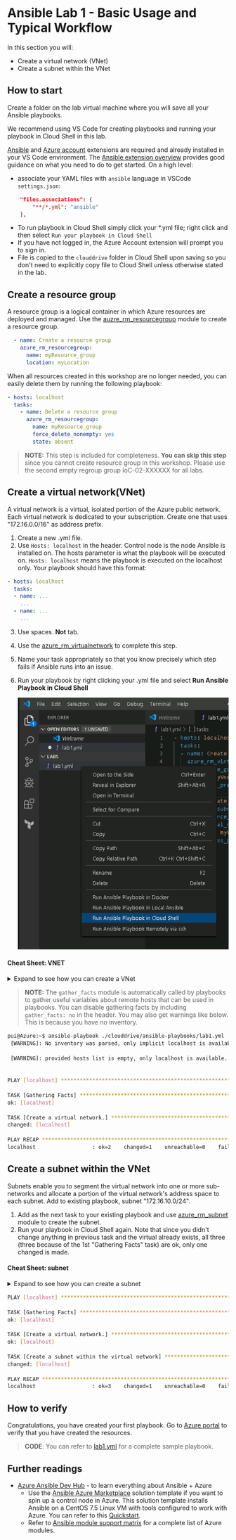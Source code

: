 # Ansible Lab 1 - Basic Usage and Typical Workflow

In this section you will:

- Create a virtual network (VNet)
- Create a subnet within the VNet

## How to start

Create a folder on the lab virtual machine where you will save all your Ansible playbooks.

We recommend using VS Code for creating playbooks and running your playbook in Cloud Shell in this lab.

[Ansible](https://marketplace.visualstudio.com/items?itemName=vscoss.vscode-ansible) and [Azure account](https://marketplace.visualstudio.com/items?itemName=ms-vscode.azure-account) extensions are required and already installed in your VS Code environment. The [Ansible extension overview](https://marketplace.visualstudio.com/items?itemName=vscoss.vscode-ansible) provides good guidance on what you need to do to get started. On a high level:

- associate your YAML files with `ansible` language in VSCode `settings.json`:

```json
    "files.associations": {
        "**/*.yml": "ansible"
    },
```

- To run playbook in Cloud Shell simply click your *.yml file; right click and then select `Run your playbook in Cloud Shell`
- If you have not logged in, the Azure Account extension will prompt you to sign in.
- File is copied to the `clouddrive` folder in Cloud Shell upon saving so you don't need to explicitly copy file to Cloud Shell unless otherwise stated in the lab.

## Create a resource group

A resource group is a logical container in which Azure resources are deployed and managed. Use the [auzre_rm_resourcegroup](https://docs.ansible.com/ansible/latest/modules/azure_rm_resourcegroup_module.html) module to create a resource group.

```yml
  - name: Create a resource group
    azure_rm_resourcegroup:
      name: myResource_group
      location: myLocation
```

When all resources created in this workshop are no longer needed, you can easily delete them by running the following playbook:

```yml
- hosts: localhost
  tasks:
    - name: Delete a resource group
      azure_rm_resourcegroup:
        name: myResource_group
        force_delete_nonempty: yes
        state: absent
```

> **NOTE:** This step is included for completeness. **You can skip this step** since you cannot create resource group in this workshop. Please use the second empty regroup group IoC-02-XXXXXX for all labs.

## Create a virtual network(VNet)

A virtual network is a virtual, isolated portion of the Azure public network. Each virtual network is dedicated to your subscription. Create one that uses "172.16.0.0/16" as address prefix.

1. Create a new .yml file.
2. Use `Hosts: localhost` in the header. Control node is the node Ansible is installed on. The hosts parameter is what the playbook will be executed on. `Hosts: localhost` means the playbook is executed on the localhost only. Your playbook should have this format:

```yaml
- hosts: localhost
  tasks:
  - name: ...
    ...
  - name: ...
    ...
```

3. Use spaces. **Not** tab.
4. Use the [azure_rm_virtualnetwork](https://docs.ansible.com/ansible/latest/modules/azure_rm_virtualnetwork_module.html) to complete this step.
5. Name your task appropriately so that you know precisely which step fails if Ansible runs into an issue.
6. Run your playbook by right clicking your .yml file and select **Run Ansible Playbook in Cloud Shell**

    ![Run in Cloud Shell](../../images/vs-run-in-cloudshell.png "Run in Cloud Shell")

#### Cheat Sheet: VNET
<details>
<summary>
Expand to see how you can create a VNet
</summary>

```yaml
  - name: Create a virtual network. 
    azure_rm_virtualnetwork:
      resource_group: myResource_group
      name: myVnet
      address_prefixes: "172.16.0.0/16"
```

</details>

> **NOTE:** The `gather_facts` module is automatically called by playbooks to gather useful variables about remote hosts that can be used in playbooks. You can disable gathering facts by including `gather_facts: no` in the header. You may also get warnings like below. This is because you have no inventory.

```bash
pui@Azure:~$ ansible-playbook ./clouddrive/ansible-playbooks/lab1.yml
 [WARNING]: No inventory was parsed, only implicit localhost is available

 [WARNING]: provided hosts list is empty, only localhost is available. Note that the implicit localhost does not match 'all'


PLAY [localhost] **************************************************************************************************

TASK [Gathering Facts] ********************************************************************************************
ok: [localhost]

TASK [Create a virtual network.] **********************************************************************************
changed: [localhost]

PLAY RECAP ********************************************************************************************************
localhost                  : ok=2    changed=1    unreachable=0    failed=0    skipped=0    rescued=0    ignored=0  
```

## Create a subnet within the VNet

Subnets enable you to segment the virtual network into one or more sub-networks and allocate a portion of the virtual network's address space to each subnet. Add to existing playbook, subnet "172.16.10.0/24".

1. Add as the next task to your existing playbook and use [azure_rm_subnet](https://docs.ansible.com/ansible/latest/modules/azure_rm_subnet_module.html) module to create the subnet.
2. Run your playbook in Cloud Shell again. Note that since you didn't change anything in previous task and the virtual already exists, all three (three because of the 1st "Gathering Facts" task) are ok, only one changed is made.

#### Cheat Sheet: subnet
<details>
<summary>
Expand to see how you can create a subnet
</summary>

```yaml
  - name: Create a subnet within the virtual network
    azure_rm_subnet:
        resource_group: myResource_group
        virtual_network_name: myVnet
        name: myVnetSubnet
        address_prefix_cidr:  "172.16.10.0/24"
```

</details>

```bash
PLAY [localhost] ********************************************************************************************************

TASK [Gathering Facts] **************************************************************************************************
ok: [localhost]

TASK [Create a virtual network.] ****************************************************************************************
ok: [localhost]

TASK [Create a subnet within the virtual network] ***********************************************************************
changed: [localhost]

PLAY RECAP **************************************************************************************************************
localhost                  : ok=3    changed=1    unreachable=0    failed=0    skipped=0    rescued=0    ignored=0 

```

## How to verify

Congratulations, you have created your first playbook. Go to [Azure portal](https://portal.azure.com) to verify that you have created the resources.

> **CODE**: You can refer to [lab1.yml](Code/lab1.yml) for a complete sample playbook.

## Further readings

- [Azure Ansible Dev Hub](https://docs.microsoft.com/en-us/azure/ansible/) - to learn everything about Ansible + Azure
    - Use the [Ansible Azure Marketplace](https://aka.ms/ansibleaz) solution template if you want to spin up a control node in Azure. This solution template installs Ansible on a CentOS 7.5 Linux VM with tools configured to work with Azure. You can refer to this [Quickstart](https://docs.microsoft.com/en-us/azure/ansible/ansible-deploy-solution-template).
    - Refer to [Ansible module support matrix](https://aka.ms/ansiblesupport) for a complete list of Azure modules.
